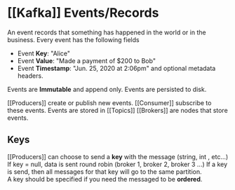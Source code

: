 # [[Kafka]] Events/Records
An event records that something has happened in the world or in the business. Every event has the following fields

- Event **Key**: "Alice"
- Event **Value**: "Made a payment of $200 to Bob"
- Event **Timestamp**: "Jun. 25, 2020 at 2:06pm"
and optional metadata headers.

Events are **Immutable** and append only.
Events are persisted to disk.

[[Producers]] create or publish new events.
[[Consumer]] subscribe to these events.
Events are stored in [[Topics]] 
[[Brokers]] are nodes that store events. 

## Keys
[[Producers]] can choose to send a **key** with the message (string, int , etc...)
If key = null, data is sent round robin (broker 1, broker 2, broker 3 ...)
If a key is send, then all messages for that key will go to the same partition.  
A key should be specified if you need the messaged to be **ordered**.  